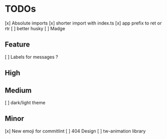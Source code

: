 # TODOs

[x] Absolute imports
[x] shorter import with index.ts
[x] app prefix to ret or rtr
[ ] better husky
[ ] Madge

## Feature

[ ] Labels for messages ?

## High

## Medium

[ ] dark/light theme

## Minor

[x] New emoji for commitlint
[ ] 404 Design
[ ] tw-animation library
